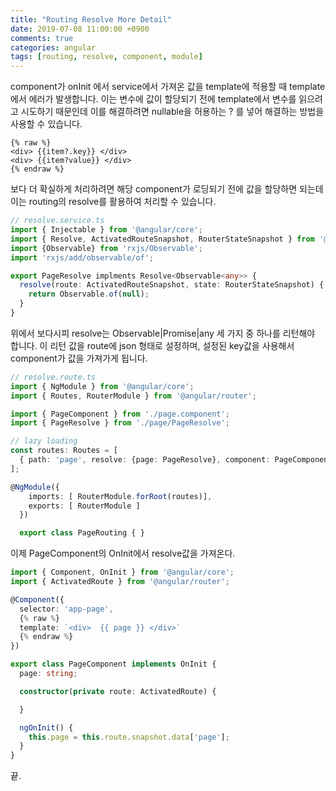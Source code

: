 ```yaml
---
title: "Routing Resolve More Detail"
date: 2019-07-08 11:00:00 +0900
comments: true
categories: angular
tags: [routing, resolve, component, module]
---
```




component가 onInit 에서 service에서 가져온 값을 template에 적용할 때 template에서 에러가 발생합니다.
이는 변수에 값이 할당되기 전에 template에서 변수를 읽으려고 시도하기 때문인데 이를 해결하려면 nullable을 허용하는 ? 를 넣어 해결하는 방법을 사용할 수 있습니다.

```
{% raw %}
<div> {{item?.key}} </div>
<div> {{item?value}} </div>
{% endraw %}
```

보다 더 확실하게 처리하려면 해당 component가 로딩되기 전에 값을 할당하면 되는데 이는 routing의 resolve를 활용하여 처리할 수 있습니다.


```ts
// resolve.service.ts
import { Injectable } from '@angular/core';
import { Resolve, ActivatedRouteSnapshot, RouterStateSnapshot } from '@angular/router';
import {Observable} from 'rxjs/Observable';
import 'rxjs/add/observable/of';

export PageResolve implments Resolve<Observable<any>> {
  resolve(route: ActivatedRouteSnapshot, state: RouterStateSnapshot) {
    return Observable.of(null);
  }
}
```

위에서 보다시피 resolve는 Observable<any>|Promise<any>|any 세 가지 중 하나를 리턴해야 합니다.
이 리턴 값을 route에 json 형태로 설정하며, 설정된 key값을 사용해서 component가 값을 가져가게 됩니다.


```ts
// resolve.route.ts
import { NgModule } from '@angular/core';
import { Routes, RouterModule } from '@angular/router';

import { PageComponent } from './page.component';
import { PageResolve } from './page/PageResolve';

// lazy loading
const routes: Routes = [
  { path: 'page', resolve: {page: PageResolve}, component: PageComponent }
];

@NgModule({
    imports: [ RouterModule.forRoot(routes)],
    exports: [ RouterModule ]
  })

  export class PageRouting { }
```

이제 PageComponent의 OnInit에서 resolve값을 가져온다.

```ts
import { Component, OnInit } from '@angular/core';
import { ActivatedRoute } from '@angular/router';

@Component({
  selector: 'app-page',
  {% raw %}
  template: `<div>  {{ page }} </div>`
  {% endraw %}
})

export class PageComponent implements OnInit {
  page: string;

  constructor(private route: ActivatedRoute) {

  }

  ngOnInit() {
    this.page = this.route.snapshot.data['page'];
  }
}
```

끝.